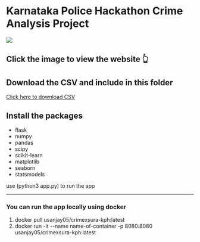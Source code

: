 <h1>Karnataka Police Hackathon Crime Analysis Project</h1>
<a href="http://172.188.97.56:8080"><img src="https://drive.usercontent.google.com/download?id=16SAt9JdWOdr2fRX3zN0FjqQoosCZYgNC"></a>
<h2>Click the image to view the website 👆</h2>
<h2>Download the CSV and include in this folder</h2>
<a href="https://drive.google.com/file/d/1iCvyzlVHNSP6cdhdMkhvkIVy3OP3tFBA/view?usp=sharing">Click here to download CSV</a>
<br>
  <h2>Install the packages</h2>
<ul>
  <li> flask</li>
  <li>numpy</li>
  <li>pandas</li>
  <li>scipy</li>
  <li>scikit-learn</li>
  <li>matplotlib</li>
  <li>seaborn</li>
  <li>statsmodels</li>
</ul>
<p>use (python3 app.py) to run the app</p>
<hr>
<h3>You can run the app locally using docker</h3>
<ol>
  <li>docker pull usanjay05/crimexsura-kph:latest</li>
  <li>docker run -it --name name-of-container -p 8080:8080 usanjay05/crimexsura-kph:latest</li>
</ol>

